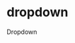 dropdown
========

Dropdown
<script src="http://code.jquery.com/jquery-latest.min.js"</script>
<link href="//netdna.bootstrapcdn.com/bootstrap/3.0.1/css/bootstrap.min.css" rel="stylesheet">

<div class="dropdown"></div>
	
<a href="#" class="dropdown-toggle btn" data-toggle="dropdown">
    	Dropdown
    </a>
    
<ul class="dropdown-menu">
      	<li><a href="#">Action</a></li>
      	<li><a href="#">Another action</a></li>
      	<li><a href="#">Something else here</a></li>
      	<li class="divider"></li>
      	<li class="nav-header">Nav header</li>
      	<li><a href="#">Separated link</a></li>
      	<li><a href="#">One more separated link</a></li>
     </ul>

</div>
<script src="//netdna.bootstrapcdn.com/bootstrap/3.0.1/js/bootstrap.min.js"></script>
